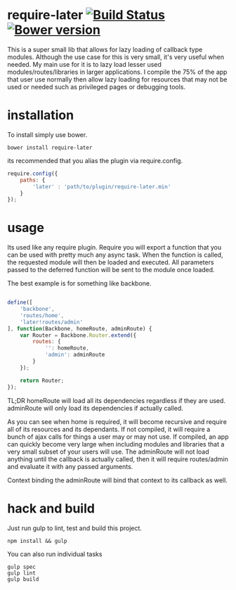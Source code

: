 require-later [![Build Status](https://travis-ci.org/rstone770/require-later.png?branch=master)](https://travis-ci.org/rstone770/require-later) [![Bower version](https://badge.fury.io/bo/require-later.png)](http://badge.fury.io/bo/require-later)
=============

This is a super small lib that allows for lazy loading of callback type modules. Although the use case for this is very small, it's very useful when needed. My main use for it is to lazy load lesser used modules/routes/libraries in larger applications. I compile the 75% of the app that user use normally then allow lazy loading for resources that may not be used or needed such as privileged pages or debugging tools.

installation
============

To install simply use bower.

```
bower install require-later
```

its recommended that you alias the plugin via require.config.

```javascript
require.config({
	paths: {
		'later'	: 'path/to/plugin/require-later.min'
	}
});
```

usage
=====

Its used like any require plugin. Require you will export a function that you can be used with pretty much any async task. When the function is called, the requested module will then be loaded and executed. All parameters passed to the deferred function will be sent to the module once loaded.

The best example is for something like backbone.
```javascript

define([
	'backbone',
	'routes/home',	
	'later!routes/admin'
], function(Backbone, homeRoute, adminRoute) {
	var Router = Backbone.Router.extend({
		routes: {
			'': homeRoute,
			'admin': adminRoute
		}
	});

	return Router;
});

```

TL;DR homeRoute will load all its dependencies regardless if they are used. adminRoute will only load its dependencies if actually called.

As you can see when home is required, it will become recursive and require all of its resources and its dependants. If not compiled, it will require a bunch of ajax calls for things a user may or may not use. If compiled, an app can quickly become very large when including modules and libraries that a very small subset of your users will use. The adminRoute will not load anything until the callback is actually called, then it will require routes/admin and evaluate it with any passed arguments.

Context binding the adminRoute will bind that context to its callback as well.

hack and build
==============

Just run gulp to lint, test and build this project.

```
npm install && gulp
```

You can also run individual tasks

```
gulp spec
gulp lint
gulp build
```
